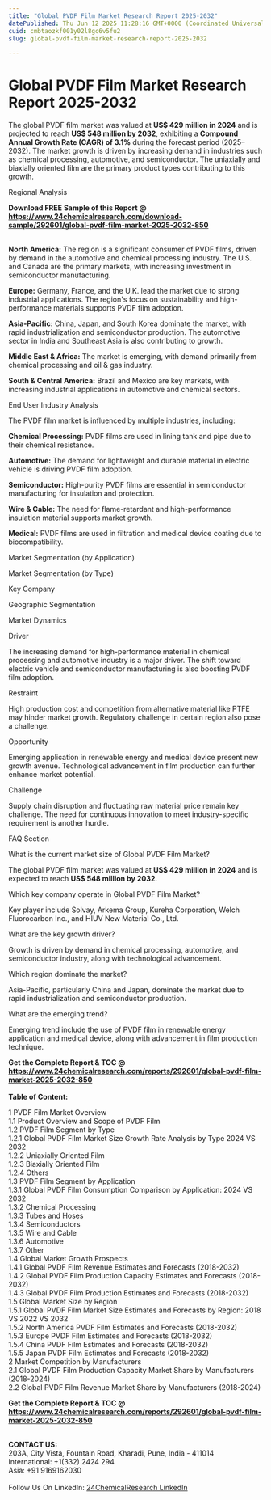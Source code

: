 ```yaml
---
title: "Global PVDF Film Market Research Report 2025-2032"
datePublished: Thu Jun 12 2025 11:28:16 GMT+0000 (Coordinated Universal Time)
cuid: cmbtaozkf001y02l8gc6v5fu2
slug: global-pvdf-film-market-research-report-2025-2032

---
```


# Global PVDF Film Market Research Report 2025-2032

<p>The global PVDF film market was valued at <strong>US$ 429 million in 2024</strong> and is projected to reach <strong>US$ 548 million by 2032</strong>, exhibiting a <strong>Compound Annual Growth Rate (CAGR) of 3.1%</strong> during the forecast period (2025–2032). The market growth is driven by increasing demand in industries such as chemical processing, automotive, and semiconductor. The uniaxially and biaxially oriented film are the primary product types contributing to this growth.</p><p>
Regional Analysis</p><p>
</p><div><b>Download FREE Sample of this Report @ 
            <a href="https://www.24chemicalresearch.com/download-sample/292601/global-pvdf-film-market-2025-2032-850">
            https://www.24chemicalresearch.com/download-sample/292601/global-pvdf-film-market-2025-2032-850</a></b></div><br><p><strong>North America:</strong> The region is a significant consumer of PVDF films, driven by demand in the automotive and chemical processing industry. The U.S. and Canada are the primary markets, with increasing investment in semiconductor manufacturing.</p><p>
</p><p><strong>Europe:</strong> Germany, France, and the U.K. lead the market due to strong industrial applications. The region's focus on sustainability and high-performance materials supports PVDF film adoption.</p><p>
</p><p><strong>Asia-Pacific:</strong> China, Japan, and South Korea dominate the market, with rapid industrialization and semiconductor production. The automotive sector in India and Southeast Asia is also contributing to growth.</p><p>
</p><p><strong>Middle East &amp; Africa:</strong> The market is emerging, with demand primarily from chemical processing and oil &amp; gas industry.</p><p>
</p><p><strong>South &amp; Central America:</strong> Brazil and Mexico are key markets, with increasing industrial applications in automotive and chemical sectors.</p><p>
End User Industry Analysis</p><p>
</p><p>The PVDF film market is influenced by multiple industries, including:</p><p>
</p><p><strong>Chemical Processing:</strong> PVDF films are used in lining tank and pipe due to their chemical resistance.</p><p>
</p><p><strong>Automotive:</strong> The demand for lightweight and durable material in electric vehicle is driving PVDF film adoption.</p><p>
</p><p><strong>Semiconductor:</strong> High-purity PVDF films are essential in semiconductor manufacturing for insulation and protection.</p><p>
</p><p><strong>Wire &amp; Cable:</strong> The need for flame-retardant and high-performance insulation material supports market growth.</p><p>
</p><p><strong>Medical:</strong> PVDF films are used in filtration and medical device coating due to biocompatibility.</p><p>
Market Segmentation (by Application)</p><p>
</p><p>
Market Segmentation (by Type)</p><p>
</p><p>
Key Company</p><p>
</p><p>
Geographic Segmentation</p><p>
</p><p>
Market Dynamics</p><p>
Driver</p><p>
</p><p>The increasing demand for high-performance material in chemical processing and automotive industry is a major driver. The shift toward electric vehicle and semiconductor manufacturing is also boosting PVDF film adoption.</p><p>
Restraint</p><p>
</p><p>High production cost and competition from alternative material like PTFE may hinder market growth. Regulatory challenge in certain region also pose a challenge.</p><p>
Opportunity</p><p>
</p><p>Emerging application in renewable energy and medical device present new growth avenue. Technological advancement in film production can further enhance market potential.</p><p>
Challenge</p><p>
</p><p>Supply chain disruption and fluctuating raw material price remain key challenge. The need for continuous innovation to meet industry-specific requirement is another hurdle.</p><p>
FAQ Section</p><p>
What is the current market size of Global PVDF Film Market?</p><p>
</p><p>The global PVDF film market was valued at <strong>US$ 429 million in 2024</strong> and is expected to reach <strong>US$ 548 million by 2032</strong>.</p><p>
Which key company operate in Global PVDF Film Market?</p><p>
</p><p>Key player include Solvay, Arkema Group, Kureha Corporation, Welch Fluorocarbon Inc., and HIUV New Material Co., Ltd.</p><p>
What are the key growth driver?</p><p>
</p><p>Growth is driven by demand in chemical processing, automotive, and semiconductor industry, along with technological advancement.</p><p>
Which region dominate the market?</p><p>
</p><p>Asia-Pacific, particularly China and Japan, dominate the market due to rapid industrialization and semiconductor production.</p><p>
What are the emerging trend?</p><p>
</p><p>Emerging trend include the use of PVDF film in renewable energy application and medical device, along with advancement in film production technique.</p>

<div><b>Get the Complete Report & TOC @ 
            <a href="https://www.24chemicalresearch.com/reports/292601/global-pvdf-film-market-2025-2032-850">
            https://www.24chemicalresearch.com/reports/292601/global-pvdf-film-market-2025-2032-850</a></b></div><br>
            <b>Table of Content:</b><p>1 PVDF Film Market Overview<br />
    1.1 Product Overview and Scope of PVDF Film<br />
    1.2 PVDF Film Segment by Type<br />
        1.2.1 Global PVDF Film Market Size Growth Rate Analysis by Type 2024 VS 2032<br />
        1.2.2 Uniaxially Oriented Film<br />
        1.2.3 Biaxially Oriented Film<br />
        1.2.4 Others<br />
    1.3 PVDF Film Segment by Application<br />
        1.3.1 Global PVDF Film Consumption Comparison by Application: 2024 VS 2032<br />
        1.3.2 Chemical Processing<br />
        1.3.3 Tubes and Hoses<br />
        1.3.4 Semiconductors<br />
        1.3.5 Wire and Cable<br />
        1.3.6 Automotive<br />
        1.3.7 Other<br />
    1.4 Global Market Growth Prospects<br />
        1.4.1 Global PVDF Film Revenue Estimates and Forecasts (2018-2032)<br />
        1.4.2 Global PVDF Film Production Capacity Estimates and Forecasts (2018-2032)<br />
        1.4.3 Global PVDF Film Production Estimates and Forecasts (2018-2032)<br />
    1.5 Global Market Size by Region<br />
        1.5.1 Global PVDF Film Market Size Estimates and Forecasts by Region: 2018 VS 2022 VS 2032<br />
        1.5.2 North America PVDF Film Estimates and Forecasts (2018-2032)<br />
        1.5.3 Europe PVDF Film Estimates and Forecasts (2018-2032)<br />
        1.5.4 China PVDF Film Estimates and Forecasts (2018-2032)<br />
        1.5.5 Japan PVDF Film Estimates and Forecasts (2018-2032)<br />
2 Market Competition by Manufacturers<br />
    2.1 Global PVDF Film Production Capacity Market Share by Manufacturers (2018-2024)<br />
    2.2 Global PVDF Film Revenue Market Share by Manufacturers (2018-2024)<br />
</p>

<div><b>Get the Complete Report & TOC @ 
            <a href="https://www.24chemicalresearch.com/reports/292601/global-pvdf-film-market-2025-2032-850">
            https://www.24chemicalresearch.com/reports/292601/global-pvdf-film-market-2025-2032-850</a></b></div><br>

<b>CONTACT US:</b><br>
            203A, City Vista, Fountain Road, Kharadi, Pune, India - 411014<br>
            International: +1(332) 2424 294<br>
            Asia: +91 9169162030 <br><br>
            Follow Us On LinkedIn: <a href="https://www.linkedin.com/company/24chemicalresearch/">24ChemicalResearch LinkedIn</a>